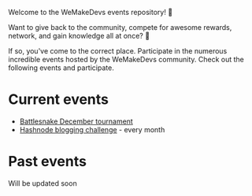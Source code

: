 Welcome to the WeMakeDevs events repository! :raised_hands:

Want to give back to the community, compete for awesome rewards, network, and gain knowledge all at once? :gift:

If so, you've come to the correct place. Participate in the numerous incredible events hosted by the WeMakeDevs community.
Check out the following events and participate. 

# Current events

- [Battlesnake December tournament](./battlesnake/README.md)
- [Hashnode blogging challenge](./hashnode/README.md) - every month 

# Past events
Will be updated soon


